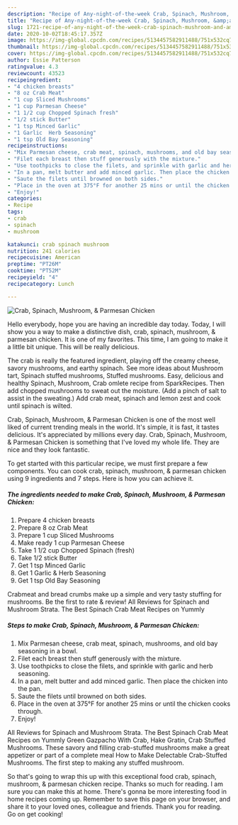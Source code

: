 ```yaml
---
description: "Recipe of Any-night-of-the-week Crab, Spinach, Mushroom, &amp;amp; Parmesan Chicken"
title: "Recipe of Any-night-of-the-week Crab, Spinach, Mushroom, &amp;amp; Parmesan Chicken"
slug: 1721-recipe-of-any-night-of-the-week-crab-spinach-mushroom-and-amp-parmesan-chicken
date: 2020-10-02T18:45:17.357Z
image: https://img-global.cpcdn.com/recipes/5134457582911488/751x532cq70/crab-spinach-mushroom-parmesan-chicken-recipe-main-photo.jpg
thumbnail: https://img-global.cpcdn.com/recipes/5134457582911488/751x532cq70/crab-spinach-mushroom-parmesan-chicken-recipe-main-photo.jpg
cover: https://img-global.cpcdn.com/recipes/5134457582911488/751x532cq70/crab-spinach-mushroom-parmesan-chicken-recipe-main-photo.jpg
author: Essie Patterson
ratingvalue: 4.3
reviewcount: 43523
recipeingredient:
- "4 chicken breasts"
- "8 oz Crab Meat"
- "1 cup Sliced Mushrooms"
- "1 cup Parmesan Cheese"
- "1 1/2 cup Chopped Spinach fresh"
- "1/2 stick Butter"
- "1 tsp Minced Garlic"
- "1 Garlic  Herb Seasoning"
- "1 tsp Old Bay Seasoning"
recipeinstructions:
- "Mix Parmesan cheese, crab meat, spinach, mushrooms, and old bay seasoning in a bowl."
- "Filet each breast then stuff generously with the mixture."
- "Use toothpicks to close the filets, and sprinkle with garlic and herb seasoning."
- "In a pan, melt butter and add minced garlic. Then place the chicken into the pan."
- "Saute the filets until browned on both sides."
- "Place in the oven at 375°F for another 25 mins or until the chicken cooks through."
- "Enjoy!"
categories:
- Recipe
tags:
- crab
- spinach
- mushroom

katakunci: crab spinach mushroom 
nutrition: 241 calories
recipecuisine: American
preptime: "PT26M"
cooktime: "PT52M"
recipeyield: "4"
recipecategory: Lunch

---
```



![Crab, Spinach, Mushroom, &amp; Parmesan Chicken](https://img-global.cpcdn.com/recipes/5134457582911488/751x532cq70/crab-spinach-mushroom-parmesan-chicken-recipe-main-photo.jpg)

Hello everybody, hope you are having an incredible day today. Today, I will show you a way to make a distinctive dish, crab, spinach, mushroom, &amp; parmesan chicken. It is one of my favorites. This time, I am going to make it a little bit unique. This will be really delicious.

The crab is really the featured ingredient, playing off the creamy cheese, savory mushrooms, and earthy spinach. See more ideas about Mushroom tart, Spinach stuffed mushrooms, Stuffed mushrooms. Easy, delicious and healthy Spinach, Mushroom, Crab omlete recipe from SparkRecipes. Then add chopped mushrooms to sweat out the moisture. (Add a pinch of salt to assist in the sweating.) Add crab meat, spinach and lemon zest and cook until spinach is wilted.

Crab, Spinach, Mushroom, &amp; Parmesan Chicken is one of the most well liked of current trending meals in the world. It's simple, it is fast, it tastes delicious. It's appreciated by millions every day. Crab, Spinach, Mushroom, &amp; Parmesan Chicken is something that I've loved my whole life. They are nice and they look fantastic.


To get started with this particular recipe, we must first prepare a few components. You can cook crab, spinach, mushroom, &amp; parmesan chicken using 9 ingredients and 7 steps. Here is how you can achieve it.

<!--inarticleads1-->

##### The ingredients needed to make Crab, Spinach, Mushroom, &amp; Parmesan Chicken:

1. Prepare 4 chicken breasts
1. Prepare 8 oz Crab Meat
1. Prepare 1 cup Sliced Mushrooms
1. Make ready 1 cup Parmesan Cheese
1. Take 1 1/2 cup Chopped Spinach (fresh)
1. Take 1/2 stick Butter
1. Get 1 tsp Minced Garlic
1. Get 1 Garlic &amp; Herb Seasoning
1. Get 1 tsp Old Bay Seasoning


Crabmeat and bread crumbs make up a simple and very tasty stuffing for mushrooms. Be the first to rate &amp; review! All Reviews for Spinach and Mushroom Strata. The Best Spinach Crab Meat Recipes on Yummly 

<!--inarticleads2-->

##### Steps to make Crab, Spinach, Mushroom, &amp; Parmesan Chicken:

1. Mix Parmesan cheese, crab meat, spinach, mushrooms, and old bay seasoning in a bowl.
1. Filet each breast then stuff generously with the mixture.
1. Use toothpicks to close the filets, and sprinkle with garlic and herb seasoning.
1. In a pan, melt butter and add minced garlic. Then place the chicken into the pan.
1. Saute the filets until browned on both sides.
1. Place in the oven at 375°F for another 25 mins or until the chicken cooks through.
1. Enjoy!


All Reviews for Spinach and Mushroom Strata. The Best Spinach Crab Meat Recipes on Yummly Green Gazpacho With Crab, Hake Gratin, Crab Stuffed Mushrooms. These savory and filling crab-stuffed mushrooms make a great appetizer or part of a complete meal How to Make Delectable Crab-Stuffed Mushrooms. The first step to making any stuffed mushroom. 

So that's going to wrap this up with this exceptional food crab, spinach, mushroom, &amp; parmesan chicken recipe. Thanks so much for reading. I am sure you can make this at home. There's gonna be more interesting food in home recipes coming up. Remember to save this page on your browser, and share it to your loved ones, colleague and friends. Thank you for reading. Go on get cooking!
